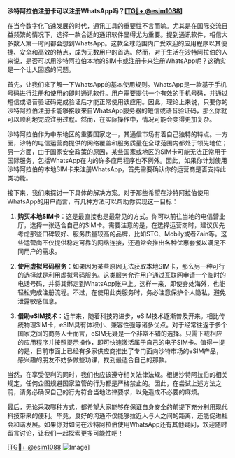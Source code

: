 **沙特阿拉伯注册卡可以注册WhatsApp吗？[[TG💪+ @esim1088](https://t.me/s/esim1088)]**

在当今数字化飞速发展的时代，通讯工具的重要性不言而喻。尤其是在国际交流日益频繁的情况下，选择一款合适的通讯软件显得尤为重要。提到通讯软件，相信大多数人第一时间都会想到WhatsApp。这款全球范围内广受欢迎的应用程序以其便捷、安全和高效的特点，成为无数用户的首选。然而，对于生活在沙特阿拉伯的人来说，是否可以用沙特阿拉伯本地的SIM卡或注册卡来注册WhatsApp呢？这确实是一个让人困惑的问题。

首先，让我们来了解一下WhatsApp的基本使用规则。WhatsApp是一款基于手机号码进行注册和使用的即时通讯软件。用户需要提供一个有效的手机号码，并通过短信或语音验证码完成验证后才能正常使用该应用。因此，理论上来说，只要你的沙特阿拉伯注册卡能够接收来自WhatsApp服务器的短信或语音验证码，那么你就可以顺利地完成注册过程。然而，在实际操作中，情况可能会变得更加复杂。

沙特阿拉伯作为中东地区的重要国家之一，其通信市场有着自己独特的特点。一方面，沙特的电信运营商提供的网络覆盖和服务质量在全球范围内都处于领先地位；另一方面，由于国家安全政策的原因，某些国家或地区的SIM卡可能无法正常用于国际服务，包括WhatsApp在内的许多应用程序也不例外。因此，如果你计划使用沙特阿拉伯的本地SIM卡来注册WhatsApp，首先需要确认你的运营商是否支持此类功能。

接下来，我们来探讨一下具体的解决方案。对于那些希望在沙特阿拉伯使用WhatsApp的用户而言，有几种方法可以帮助你实现这一目标：

1. **购买本地SIM卡**：这是最直接也是最常见的方式。你可以前往当地的电信营业厅，选择一张适合自己的SIM卡。需要注意的是，在选择运营商时，建议优先考虑那些口碑较好、服务质量较高的品牌，比如STC、Mobily或者Zain等。这些运营商不仅提供稳定可靠的网络连接，还通常会推出各种优惠套餐以满足不同用户的需求。

2. **使用虚拟号码服务**：如果因为某些原因无法获取本地SIM卡，那么另一种可行的选择就是利用虚拟号码服务。这类服务允许用户通过互联网申请一个临时的电话号码，并将其绑定到WhatsApp账户上。这样一来，即使身处海外，也能轻松完成注册流程。不过，在使用此类服务时，务必注意保护个人隐私，避免泄露敏感信息。

3. **借助eSIM技术**：近年来，随着科技的进步，eSIM技术逐渐普及开来。相比传统物理SIM卡，eSIM具有体积小、兼容性强等诸多优点。对于经常往返于多个国家之间的商务人士而言，eSIM无疑是一个非常不错的选择。只需下载相应的应用程序并按照提示操作，即可快速激活属于自己的电子SIM卡。值得一提的是，目前市面上已经有多家供应商推出了专门面向沙特市场的eSIM产品，感兴趣的朋友不妨多做些功课，找到最适合自己的那款。

当然，在享受便利的同时，我们也应该遵守相关法律法规。根据沙特阿拉伯的相关规定，任何企图规避国家监管的行为都是严格禁止的。因此，在尝试上述方法之前，请务必确保自己的行为符合当地法律要求，以免造成不必要的麻烦。

最后，无论采取哪种方式，都希望大家能够在保证自身安全的前提下充分利用现代科技带来的便利。毕竟，良好的沟通不仅能够拉近人与人之间的距离，还能促进社会和谐发展。如果你对如何在沙特阿拉伯使用WhatsApp还有其他疑问，欢迎随时留言讨论，让我们一起探索更多可能性吧！

[[TG💪+ @esim1088](https://t.me/s/esim1088) ![Image](https://i.postimg.cc/4NQfJmqS/Snipaste-2025-05-13-00-14-12.png)]